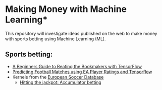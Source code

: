 # Making Money with Machine Learning*

This repository will investigate ideas published on the web to make money with sports betting using Machine Learning (ML).

## Sports betting:
* [A Beginners Guide to Beating the Bookmakers with TensorFlow](https://andrew.carterlunn.co.uk/programming/2018/02/20/beating-the-bookmakers-with-tensorflow.html)
* [Predicting Football Matches using EA Player Ratings and Tensorflow](https://towardsdatascience.com/predicting-premier-league-odds-from-ea-player-bfdb52597392)
* Kernels from the [European Soccer Database](https://www.kaggle.com/hugomathien/soccer)
  * [Hitting the jackpot: Accumulator betting](https://www.kaggle.com/sadz2201/hitting-the-jackpot-accumulator-betting)
 
